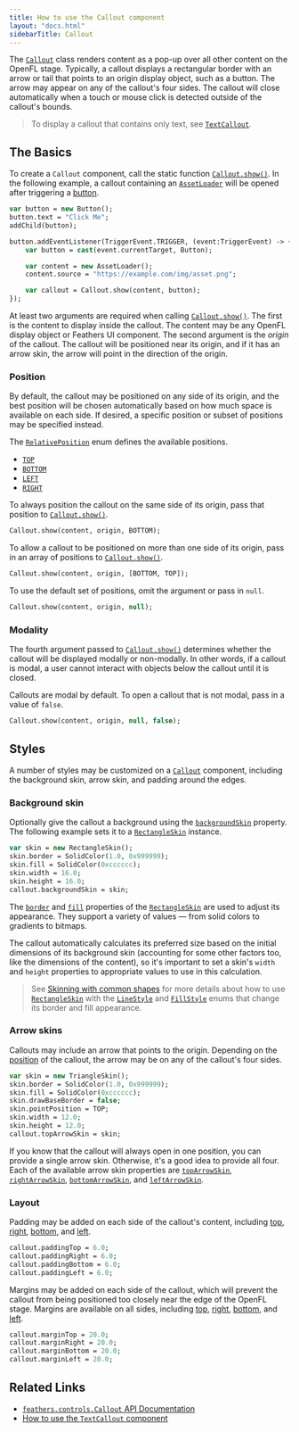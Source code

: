 ```yaml
---
title: How to use the Callout component
layout: "docs.html"
sidebarTitle: Callout
---
```


The [`Callout`](https://api.feathersui.com/current/feathers/controls/Callout.html) class renders content as a pop-up over all other content on the OpenFL stage. Typically, a callout displays a rectangular border with an arrow or tail that points to an origin display object, such as a button. The arrow may appear on any of the callout's four sides. The callout will close automatically when a touch or mouse click is detected outside of the callout's bounds.

> To display a callout that contains only text, see [`TextCallout`](./text-callout.md).

## The Basics

To create a `Callout` component, call the static function [`Callout.show()`](https://api.feathersui.com/current/feathers/controls/Callout.html#show). In the following example, a callout containing an [`AssetLoader`](./asset-loader.md) will be opened after triggering a [button](./button.md).

```haxe
var button = new Button();
button.text = "Click Me";
addChild(button);

button.addEventListener(TriggerEvent.TRIGGER, (event:TriggerEvent) -> {
    var button = cast(event.currentTarget, Button);

    var content = new AssetLoader();
    content.source = "https://example.com/img/asset.png";

    var callout = Callout.show(content, button);
});
```

At least two arguments are required when calling [`Callout.show()`](https://api.feathersui.com/current/feathers/controls/Callout.html#show). The first is the content to display inside the callout. The content may be any OpenFL display object or Feathers UI component. The second argument is the _origin_ of the callout. The callout will be positioned near its origin, and if it has an arrow skin, the arrow will point in the direction of the origin.

### Position

By default, the callout may be positioned on any side of its origin, and the best position will be chosen automatically based on how much space is available on each side. If desired, a specific position or subset of positions may be specified instead.

The [`RelativePosition`](https://api.feathersui.com/current/feathers/layout/RelativePosition.html) enum defines the available positions.

- [`TOP`](https://api.feathersui.com/current/feathers/layout/RelativePosition.html#TOP)
- [`BOTTOM`](https://api.feathersui.com/current/feathers/layout/RelativePosition.html#BOTTOM)
- [`LEFT`](https://api.feathersui.com/current/feathers/layout/RelativePosition.html#LEFT)
- [`RIGHT`](https://api.feathersui.com/current/feathers/layout/RelativePosition.html#RIGHT)

To always position the callout on the same side of its origin, pass that position to [`Callout.show()`](https://api.feathersui.com/current/feathers/controls/Callout.html#show).

```haxe
Callout.show(content, origin, BOTTOM);
```

To allow a callout to be positioned on more than one side of its origin, pass in an array of positions to [`Callout.show()`](https://api.feathersui.com/current/feathers/controls/Callout.html#show).

```haxe
Callout.show(content, origin, [BOTTOM, TOP]);
```

To use the default set of positions, omit the argument or pass in `null`.

```haxe
Callout.show(content, origin, null);
```

### Modality

The fourth argument passed to [`Callout.show()`](https://api.feathersui.com/current/feathers/controls/Callout.html#show) determines whether the callout will be displayed modally or non-modally. In other words, if a callout is modal, a user cannot interact with objects below the callout until it is closed.

Callouts are modal by default. To open a callout that is not modal, pass in a value of `false`.

```haxe
Callout.show(content, origin, null, false);
```

## Styles

A number of styles may be customized on a [`Callout`](https://api.feathersui.com/current/feathers/controls/Callout.html) component, including the background skin, arrow skin, and padding around the edges.

### Background skin

Optionally give the callout a background using the [`backgroundSkin`](https://api.feathersui.com/current/feathers/controls/Callout.html#backgroundSkin) property. The following example sets it to a [`RectangleSkin`](https://api.feathersui.com/current/feathers/skins/RectangleSkin.html) instance.

```haxe
var skin = new RectangleSkin();
skin.border = SolidColor(1.0, 0x999999);
skin.fill = SolidColor(0xcccccc);
skin.width = 16.0;
skin.height = 16.0;
callout.backgroundSkin = skin;
```

The [`border`](https://api.feathersui.com/current/feathers/skins/BaseGraphicsPathSkin.html#border) and [`fill`](https://api.feathersui.com/current/feathers/skins/BaseGraphicsPathSkin.html#fill) properties of the [`RectangleSkin`](https://api.feathersui.com/current/feathers/skins/RectangleSkin.html) are used to adjust its appearance. They support a variety of values — from solid colors to gradients to bitmaps.

The callout automatically calculates its preferred size based on the initial dimensions of its background skin (accounting for some other factors too, like the dimensions of the content), so it's important to set a skin's `width` and `height` properties to appropriate values to use in this calculation.

> See [Skinning with common shapes](./shape-skins.md) for more details about how to use [`RectangleSkin`](https://api.feathersui.com/current/feathers/skins/RectangleSkin.html) with the [`LineStyle`](https://api.feathersui.com/current/feathers/graphics/LineStyle.html) and [`FillStyle`](https://api.feathersui.com/current/feathers/graphics/FillStyle.html) enums that change its border and fill appearance.

### Arrow skins

Callouts may include an arrow that points to the origin. Depending on the [position](#position) of the callout, the arrow may be on any of the callout's four sides.

```haxe
var skin = new TriangleSkin();
skin.border = SolidColor(1.0, 0x999999);
skin.fill = SolidColor(0xcccccc);
skin.drawBaseBorder = false;
skin.pointPosition = TOP;
skin.width = 12.0;
skin.height = 12.0;
callout.topArrowSkin = skin;
```

If you know that the callout will always open in one position, you can provide a single arrow skin. Otherwise, it's a good idea to provide all four. Each of the available arrow skin properties are [`topArrowSkin`](https://api.feathersui.com/current/feathers/controls/Callout.html#topArrowSkin), [`rightArrowSkin`](https://api.feathersui.com/current/feathers/controls/Callout.html#rightArrowSkin), [`bottomArrowSkin`](https://api.feathersui.com/current/feathers/controls/Callout.html#bottomArrowSkin), and [`leftArrowSkin`](https://api.feathersui.com/current/feathers/controls/Callout.html#leftArrowSkin).

### Layout

Padding may be added on each side of the callout's content, including [top](https://api.feathersui.com/current/feathers/controls/Callout.html#paddingTop), [right](https://api.feathersui.com/current/feathers/controls/Callout.html#paddingRight), [bottom](https://api.feathersui.com/current/feathers/controls/Callout.html#paddingBottom), and [left](https://api.feathersui.com/current/feathers/controls/Callout.html#paddingLeft).

```haxe
callout.paddingTop = 6.0;
callout.paddingRight = 6.0;
callout.paddingBottom = 6.0;
callout.paddingLeft = 6.0;
```

Margins may be added on each side of the callout, which will prevent the callout from being positioned too closely near the edge of the OpenFL stage. Margins are available on all sides, including [top](https://api.feathersui.com/current/feathers/controls/Callout.html#marginTop), [right](https://api.feathersui.com/current/feathers/controls/Callout.html#marginRight), [bottom](https://api.feathersui.com/current/feathers/controls/Callout.html#marginBottom), and [left](https://api.feathersui.com/current/feathers/controls/Callout.html#marginLeft).

```haxe
callout.marginTop = 20.0;
callout.marginRight = 20.0;
callout.marginBottom = 20.0;
callout.marginLeft = 20.0;
```

## Related Links

- [`feathers.controls.Callout` API Documentation](https://api.feathersui.com/current/feathers/controls/Callout.html)
- [How to use the `TextCallout` component](./text-callout.md)

